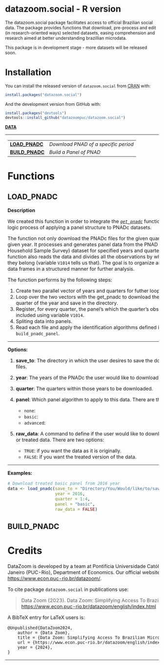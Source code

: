 
<!-- README.md is generated from README.Rmd. Please edit that file -->

# datazoom.social - R version

The datazoom.social package facilitates access to official Brazilian
social data. The package provides functions that download, pre-process
and edit (in research-oriented ways) selected datasets, easing
comprehension and research aimed at better understanding brazillian
microdata.

This package is in development stage - more datasets will be released
soon.

# Installation

You can install the released version of `datazoom.social` from
[CRAN](https://CRAN.R-project.org/package=datazoom.social) with:

``` r
install.packages("datazoom.social")
```

And the development version from GitHub with:

``` r
install.packages("devtools")
devtools::install_github("datazoompuc/datazoom.social")
```

**[DATA](#Data)**

<table>
<tr>
<td>

|                                 |                                      |
|---------------------------------|--------------------------------------|
| **[LOAD_PNADC](#load_pnadc)**   | *Download PNAD of a specific period* |
| **[BUILD_PNADC](#build_pnadc)** | *Build a Panel of PNAD*              |

# Functions

## LOAD_PNADC

**Description**

We created this function in order to integrate the
[*`get_pnadc`*](https://www.rdocumentation.org/packages/PNADcIBGE/versions/0.7.0/topics/get_pnadc)
function with the logic process of applying a panel structure to PNADc
datasets.

The function not only download the PNADc files for the given quarters of
a given year. It processes and generates panel data from the PNAD
(National Household Sample Survey) dataset for specified years and
quarters. The function also reads the data and divides all the
observations by which panel they belong (variable `V1014` tells us
that). The goal is to organize and store the data frames in a structured
manner for further analysis.

The function performs by the following steps:

1.  Create two parallel vector of years and quarters for futher loop.
2.  Loop over the two vectors with the get_pnadc to download the data
    for each quarter of the year and save in the directory.
3.  Register, for every quarter, the panel’s which the quarter’s
    observations are included using variable `V1014`.
4.  Spliting data into panels.
5.  Read each file and apply the identification algorithms defined in
    the `build_pnadc_panel`.

------------------------------------------------------------------------

**Options:**

1.  **save_to**: The directory in which the user desires to save the
    downloaded files.

2.  **year**: The years of the PNADc the user would like to download.

3.  **quarter**: The quarters within those years to be downloaded.

4.  **panel**: Which panel algorithm to apply to this data. There are
    three options:

    - `none`:
    - `basic`:
    - `advanced`:

5.  **raw_data**: A command to define if the user would like to download
    the raw or treated data. There are two options:

    - `TRUE`: if you want the data as it is originally.
    - `FALSE`: if you want the treated version of the data.

------------------------------------------------------------------------

**Examples:**

``` r
# Download treated basic panel from 2016 year
data <- load_pnadc(save_to = "Directory/You/Would/like/to/save/the/files",
                   year = 2016,
                   quarter = 1:4,
                   panel = "basic",
                   raw_data = FALSE)
```

## BUILD_PNADC

# Credits

DataZoom is developed by a team at Pontifícia Universidade Católica do
Rio de Janeiro (PUC-Rio), Department of Economics. Our official website
is at: <https://www.econ.puc-rio.br/datazoom/>.

To cite package `datazoom.social` in publications use:

> Data Zoom (2023). Data Zoom: Simplifying Access To Brazilian
> Microdata.  
> <https://www.econ.puc-rio.br/datazoom/english/index.html>

A BibTeX entry for LaTeX users is:

    @Unpublished{DataZoom2024,
        author = {Data Zoom},
        title = {Data Zoom: Simplifying Access To Brazilian Microdata},
        url = {https://www.econ.puc-rio.br/datazoom/english/index.html},
        year = {2024},
    }
